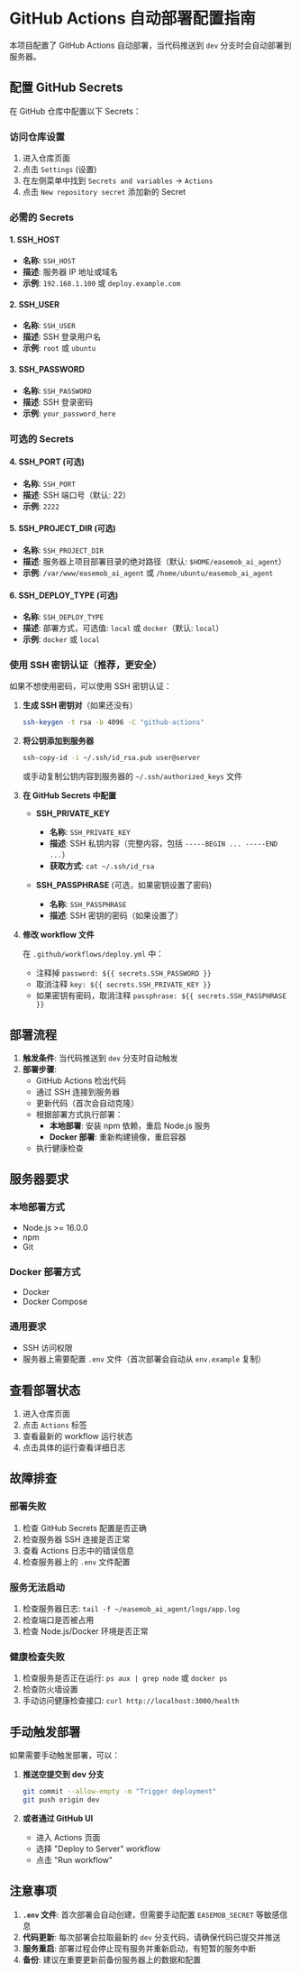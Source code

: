 # GitHub Actions 自动部署配置指南

本项目配置了 GitHub Actions 自动部署，当代码推送到 `dev` 分支时会自动部署到服务器。

## 配置 GitHub Secrets

在 GitHub 仓库中配置以下 Secrets：

### 访问仓库设置
1. 进入仓库页面
2. 点击 `Settings` (设置)
3. 在左侧菜单中找到 `Secrets and variables` → `Actions`
4. 点击 `New repository secret` 添加新的 Secret

### 必需的 Secrets

#### 1. SSH_HOST
- **名称**: `SSH_HOST`
- **描述**: 服务器 IP 地址或域名
- **示例**: `192.168.1.100` 或 `deploy.example.com`

#### 2. SSH_USER
- **名称**: `SSH_USER`
- **描述**: SSH 登录用户名
- **示例**: `root` 或 `ubuntu`

#### 3. SSH_PASSWORD
- **名称**: `SSH_PASSWORD`
- **描述**: SSH 登录密码
- **示例**: `your_password_here`

### 可选的 Secrets

#### 4. SSH_PORT (可选)
- **名称**: `SSH_PORT`
- **描述**: SSH 端口号（默认: 22）
- **示例**: `2222`

#### 5. SSH_PROJECT_DIR (可选)
- **名称**: `SSH_PROJECT_DIR`
- **描述**: 服务器上项目部署目录的绝对路径（默认: `$HOME/easemob_ai_agent`）
- **示例**: `/var/www/easemob_ai_agent` 或 `/home/ubuntu/easemob_ai_agent`

#### 6. SSH_DEPLOY_TYPE (可选)
- **名称**: `SSH_DEPLOY_TYPE`
- **描述**: 部署方式，可选值: `local` 或 `docker`（默认: `local`）
- **示例**: `docker` 或 `local`

### 使用 SSH 密钥认证（推荐，更安全）

如果不想使用密码，可以使用 SSH 密钥认证：

1. **生成 SSH 密钥对**（如果还没有）
   ```bash
   ssh-keygen -t rsa -b 4096 -C "github-actions"
   ```

2. **将公钥添加到服务器**
   ```bash
   ssh-copy-id -i ~/.ssh/id_rsa.pub user@server
   ```
   或手动复制公钥内容到服务器的 `~/.ssh/authorized_keys` 文件

3. **在 GitHub Secrets 中配置**

   - **SSH_PRIVATE_KEY**
     - **名称**: `SSH_PRIVATE_KEY`
     - **描述**: SSH 私钥内容（完整内容，包括 `-----BEGIN ... -----END ...`）
     - **获取方式**: `cat ~/.ssh/id_rsa`
   
   - **SSH_PASSPHRASE** (可选，如果密钥设置了密码)
     - **名称**: `SSH_PASSPHRASE`
     - **描述**: SSH 密钥的密码（如果设置了）

4. **修改 workflow 文件**
   
   在 `.github/workflows/deploy.yml` 中：
   - 注释掉 `password: ${{ secrets.SSH_PASSWORD }}`
   - 取消注释 `key: ${{ secrets.SSH_PRIVATE_KEY }}`
   - 如果密钥有密码，取消注释 `passphrase: ${{ secrets.SSH_PASSPHRASE }}`

## 部署流程

1. **触发条件**: 当代码推送到 `dev` 分支时自动触发
2. **部署步骤**:
   - GitHub Actions 检出代码
   - 通过 SSH 连接到服务器
   - 更新代码（首次会自动克隆）
   - 根据部署方式执行部署：
     - **本地部署**: 安装 npm 依赖，重启 Node.js 服务
     - **Docker 部署**: 重新构建镜像，重启容器
   - 执行健康检查

## 服务器要求

### 本地部署方式
- Node.js >= 16.0.0
- npm
- Git

### Docker 部署方式
- Docker
- Docker Compose

### 通用要求
- SSH 访问权限
- 服务器上需要配置 `.env` 文件（首次部署会自动从 `env.example` 复制）

## 查看部署状态

1. 进入仓库页面
2. 点击 `Actions` 标签
3. 查看最新的 workflow 运行状态
4. 点击具体的运行查看详细日志

## 故障排查

### 部署失败
1. 检查 GitHub Secrets 配置是否正确
2. 检查服务器 SSH 连接是否正常
3. 查看 Actions 日志中的错误信息
4. 检查服务器上的 `.env` 文件配置

### 服务无法启动
1. 检查服务器日志: `tail -f ~/easemob_ai_agent/logs/app.log`
2. 检查端口是否被占用
3. 检查 Node.js/Docker 环境是否正常

### 健康检查失败
1. 检查服务是否正在运行: `ps aux | grep node` 或 `docker ps`
2. 检查防火墙设置
3. 手动访问健康检查接口: `curl http://localhost:3000/health`

## 手动触发部署

如果需要手动触发部署，可以：

1. **推送空提交到 dev 分支**
   ```bash
   git commit --allow-empty -m "Trigger deployment"
   git push origin dev
   ```

2. **或者通过 GitHub UI**
   - 进入 Actions 页面
   - 选择 "Deploy to Server" workflow
   - 点击 "Run workflow"

## 注意事项

1. **`.env` 文件**: 首次部署会自动创建，但需要手动配置 `EASEMOB_SECRET` 等敏感信息
2. **代码更新**: 每次部署会拉取最新的 `dev` 分支代码，请确保代码已提交并推送
3. **服务重启**: 部署过程会停止现有服务并重新启动，有短暂的服务中断
4. **备份**: 建议在重要更新前备份服务器上的数据和配置


